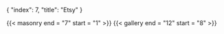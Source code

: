 {
  "index": 7,
  "title": "Etsy"
}

{{< masonry end = "7" start = "1" >}}
{{< gallery end = "12" start = "8" >}}